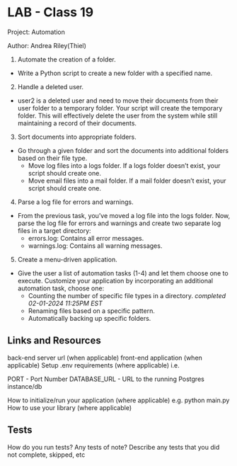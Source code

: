 # LAB - Class 19

Project: Automation

Author: Andrea Riley(Thiel)

1. Automate the creation of a folder.

- Write a Python script to create a new folder with a specified name.

2. Handle a deleted user.

- user2 is a deleted user and need to move their documents from their user folder to a temporary folder. Your script will create the temporary folder. This will effectively delete the user from the system while still maintaining a record of their documents.

3. Sort documents into appropriate folders.

- Go through a given folder and sort the documents into additional folders based on their file type.
  - Move log files into a logs folder. If a logs folder doesn’t exist, your script should create one.
  - Move email files into a mail folder. If a mail folder doesn’t exist, your script should create one.

4. Parse a log file for errors and warnings.

- From the previous task, you’ve moved a log file into the logs folder. Now, parse the log file for errors and warnings and create two separate log files in a target directory:
  - errors.log: Contains all error messages.
  - warnings.log: Contains all warning messages.

5. Create a menu-driven application.

- Give the user a list of automation tasks (1-4) and let them choose one to execute. Customize your application by incorporating an additional automation task, choose one:
  - Counting the number of specific file types in a directory. *completed 02-01-2024 11:25PM EST*
  - Renaming files based on a specific pattern.
  - Automatically backing up specific folders.

## Links and Resources

back-end server url (when applicable)
front-end application (when applicable)
Setup
.env requirements (where applicable)
i.e.

PORT - Port Number
DATABASE_URL - URL to the running Postgres instance/db

How to initialize/run your application (where applicable)
e.g. python main.py
How to use your library (where applicable)

## Tests

How do you run tests?
Any tests of note?
Describe any tests that you did not complete, skipped, etc

